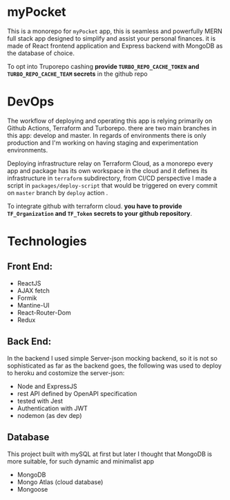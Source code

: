 # myPocket
This is a monorepo for `myPocket` app, this is seamless and powerfully MERN full stack app designed to simplify and assist your personal finances. it is made of React frontend application and Express backend with MongoDB as the database of choice.

To opt into Truporepo cashing **provide `TURBO_REPO_CACHE_TOKEN` and `TURBO_REPO_CACHE_TEAM` secrets** in the github repo

# DevOps
The workflow of deploying and operating this app is relying primarily on Github Actions, Terraform and Turborepo. there are two main branches in this app: develop and master. In regards of environments there is only production and I'm working on having staging and experimentation environments.

Deploying infrastructure relay on Terraform Cloud, as a monorepo every app and package has its own workspace in the cloud and it defines its infrastructure in `terraform` subdirectory, from CI/CD perspective I made a script in `packages/deploy-script` that would be triggered on every commit on `master` branch by `deploy` action . 

To integrate github with terraform cloud. **you have to provide `TF_Organization` and `TF_Token` secrets to your github repository**.

# Technologies

## Front End:

- ReactJS
- AJAX fetch
- Formik
- Mantine-UI
- React-Router-Dom
- Redux

## Back End:

In the backend I used simple Server-json mocking backend, so it is not so sophisticated as far as the backend goes, the following was used to deploy to heroku and costomize the server-json:

- Node and ExpressJS
- rest API defined by OpenAPI specification
- tested with Jest
- Authentication with JWT
- nodemon (as dev dep)

## Database

This project built with mySQL at first but later I thought that MongoDB is more suitable, for such dynamic and minimalist app

- MongoDB
- Mongo Atlas (cloud database)
- Mongoose